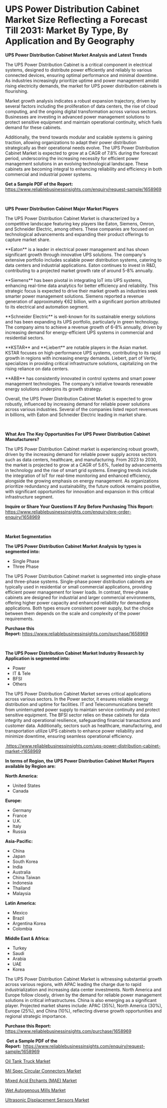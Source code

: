 <p><h1>UPS Power Distribution Cabinet Market Size Reflecting a Forecast Till 2031: Market By Type, By Application and By Geography</h1></p><p><strong>UPS Power Distribution Cabinet Market Analysis and Latest Trends</strong></p>
<p><p>The UPS Power Distribution Cabinet is a critical component in electrical systems, designed to distribute power efficiently and reliably to various connected devices, ensuring optimal performance and minimal downtime. As industries increasingly prioritize uptime and power management amidst rising electricity demands, the market for UPS power distribution cabinets is flourishing. </p><p>Market growth analysis indicates a robust expansion trajectory, driven by several factors including the proliferation of data centers, the rise of cloud computing, and the ongoing digital transformation across various sectors. Businesses are investing in advanced power management solutions to protect sensitive equipment and maintain operational continuity, which fuels demand for these cabinets.</p><p>Additionally, the trend towards modular and scalable systems is gaining traction, allowing organizations to adapt their power distribution strategically as their operational needs evolve. The UPS Power Distribution Cabinet Market is expected to grow at a CAGR of 7.8% during the forecast period, underscoring the increasing necessity for efficient power management solutions in an evolving technological landscape. These cabinets are becoming integral to enhancing reliability and efficiency in both commercial and industrial power systems.</p></p>
<p><strong>Get a Sample PDF of the Report:&nbsp;</strong> <a href="https://www.reliablebusinessinsights.com/enquiry/request-sample/1658969?utm_campaign=63&utm_medium=2&utm_source=Github&utm_content=ia&utm_term=28092024&utm_id=ups-power-distribution-cabinet">https://www.reliablebusinessinsights.com/enquiry/request-sample/1658969</a></p>
<p>&nbsp;</p>
<p><strong>UPS Power Distribution Cabinet Major Market Players</strong></p>
<p><p>The UPS Power Distribution Cabinet Market is characterized by a competitive landscape featuring key players like Eaton, Siemens, Omron, and Schneider Electric, among others. These companies are focused on technological advancements and expanding their product offerings to capture market share.</p><p>**Eaton** is a leader in electrical power management and has shown significant growth through innovative UPS solutions. The company's extensive portfolio includes scalable power distribution systems, catering to data centers and industrial applications. Eaton continues to invest in R&D, contributing to a projected market growth rate of around 5-8% annually.</p><p>**Siemens** has been pivotal in integrating IoT into UPS systems, enhancing real-time data analytics for better efficiency and reliability. This strategic focus is expected to drive their market growth as industries seek smarter power management solutions. Siemens reported a revenue generation of approximately €62 billion, with a significant portion attributed to its electrical and automation segment.</p><p>**Schneider Electric** is well-known for its sustainable energy solutions and has been expanding its UPS portfolio, particularly in green technology. The company aims to achieve a revenue growth of 6-8% annually, driven by increasing demand for energy-efficient UPS systems in commercial and residential sectors.</p><p>**KSTAR** and **Liebert** are notable players in the Asian market. KSTAR focuses on high-performance UPS systems, contributing to its rapid growth in regions with increasing energy demands. Liebert, part of Vertiv, specializes in providing critical infrastructure solutions, capitalizing on the rising reliance on data centers.</p><p>**ABB** has consistently innovated in control systems and smart power management technologies. The company's initiative towards renewable energy solutions underpins its growth strategy.</p><p>Overall, the UPS Power Distribution Cabinet Market is expected to grow robustly, influenced by increasing demand for reliable power solutions across various industries. Several of the companies listed report revenues in billions, with Eaton and Schneider Electric leading in market share.</p></p>
<p>&nbsp;</p>
<p><strong>What Are The Key Opportunities For UPS Power Distribution Cabinet Manufacturers?</strong></p>
<p><p>The UPS Power Distribution Cabinet market is experiencing robust growth, driven by the increasing demand for reliable power supply across sectors such as data centers, healthcare, and manufacturing. From 2023 to 2030, the market is projected to grow at a CAGR of 5.6%, fueled by advancements in technology and the rise of smart grid systems. Emerging trends include the integration of IoT for real-time monitoring and enhanced efficiency, alongside the growing emphasis on energy management. As organizations prioritize redundancy and sustainability, the future outlook remains positive, with significant opportunities for innovation and expansion in this critical infrastructure segment.</p></p>
<p><strong>Inquire or Share Your Questions If Any Before Purchasing This Report:</strong> <a href="https://www.reliablebusinessinsights.com/enquiry/pre-order-enquiry/1658969?utm_campaign=63&utm_medium=2&utm_source=Github&utm_content=ia&utm_term=28092024&utm_id=ups-power-distribution-cabinet">https://www.reliablebusinessinsights.com/enquiry/pre-order-enquiry/1658969</a></p>
<p>&nbsp;</p>
<p><strong>Market Segmentation</strong></p>
<p><strong>The UPS Power Distribution Cabinet Market Analysis by types is segmented into:</strong></p>
<p><ul><li>Single Phase</li><li>Three Phase</li></ul></p>
<p><p>The UPS Power Distribution Cabinet market is segmented into single-phase and three-phase systems. Single-phase power distribution cabinets are typically used in residential or small commercial applications, providing efficient power management for lower loads. In contrast, three-phase cabinets are designed for industrial and larger commercial environments, offering higher power capacity and enhanced reliability for demanding applications. Both types ensure consistent power supply, but the choice between them depends on the scale and complexity of the power requirements.</p></p>
<p><strong>Purchase this Report:&nbsp;</strong><a href="https://www.reliablebusinessinsights.com/purchase/1658969?utm_campaign=63&utm_medium=2&utm_source=Github&utm_content=ia&utm_term=28092024&utm_id=ups-power-distribution-cabinet">https://www.reliablebusinessinsights.com/purchase/1658969</a></p>
<p>&nbsp;</p>
<p><strong>The UPS Power Distribution Cabinet Market Industry Research by Application is segmented into:</strong></p>
<p><ul><li>Power</li><li>IT & Tele</li><li>BFSI</li><li>Others</li></ul></p>
<p><p>The UPS Power Distribution Cabinet Market serves critical applications across various sectors. In the Power sector, it ensures reliable energy distribution and uptime for facilities. IT and Telecommunications benefit from uninterrupted power supply to maintain service continuity and protect sensitive equipment. The BFSI sector relies on these cabinets for data integrity and operational resilience, safeguarding financial transactions and customer data. Additionally, sectors such as healthcare, manufacturing, and transportation utilize UPS cabinets to enhance power reliability and minimize downtime, ensuring seamless operational efficiency.</p></p>
<p><a href="https://www.reliablebusinessinsights.com/ups-power-distribution-cabinet-market-r1658969?utm_campaign=63&utm_medium=2&utm_source=Github&utm_content=ia&utm_term=28092024&utm_id=ups-power-distribution-cabinet">&nbsp;https://www.reliablebusinessinsights.com/ups-power-distribution-cabinet-market-r1658969</a></p>
<p><strong>In terms of Region, the UPS Power Distribution Cabinet Market Players available by Region are:</strong></p>
<p>
    <p> <strong> North America: </strong>
        <ul>
            <li>United States</li>
            <li>Canada</li>
        </ul>
        </p> 
    <p> <strong> Europe: </strong>
        <ul>
            <li>Germany</li>
            <li>France</li>
            <li>U.K.</li>
            <li>Italy</li>
            <li>Russia</li>
        </ul>
        </p> 
    <p> <strong> Asia-Pacific: </strong>
        <ul>
            <li>China</li>
            <li>Japan</li>
            <li>South Korea</li>
            <li>India</li>
            <li>Australia</li>
            <li>China Taiwan</li>
            <li>Indonesia</li>
            <li>Thailand</li>
            <li>Malaysia</li>
        </ul>
        </p> 
    <p> <strong> Latin America: </strong>
        <ul>
            <li>Mexico</li>
            <li>Brazil</li>
            <li>Argentina Korea</li>
            <li>Colombia</li>
        </ul>
        </p> 
    <p> <strong> Middle East & Africa: </strong>
        <ul>
            <li>Turkey</li>
            <li>Saudi</li>
            <li>Arabia</li>
            <li>UAE</li>
            <li>Korea</li>
        </ul>
    </p>
    </p>
<p><p>The UPS Power Distribution Cabinet Market is witnessing substantial growth across various regions, with APAC leading the charge due to rapid industrialization and increasing data center investments. North America and Europe follow closely, driven by the demand for reliable power management solutions in critical infrastructures. China is also emerging as a significant player. Projected market shares include: APAC (35%), North America (30%), Europe (25%), and China (10%), reflecting diverse growth opportunities and regional strategic importance.</p></p>
<p><strong>Purchase this Report: </strong><a href="https://www.reliablebusinessinsights.com/purchase/1658969?utm_campaign=63&utm_medium=2&utm_source=Github&utm_content=ia&utm_term=28092024&utm_id=ups-power-distribution-cabinet">https://www.reliablebusinessinsights.com/purchase/1658969</a></p>
<p>&nbsp;<strong>Get a Sample PDF of the Report:&nbsp;&nbsp;</strong><a href="https://www.reliablebusinessinsights.com/enquiry/request-sample/1658969?utm_campaign=63&utm_medium=2&utm_source=Github&utm_content=ia&utm_term=28092024&utm_id=ups-power-distribution-cabinet">https://www.reliablebusinessinsights.com/enquiry/request-sample/1658969</a></p>
<p><strong></strong></p>
<p><p><a href="https://issuu.com/reportprime-2/docs/oil-tank-truck-market-size-2030.ppt_c304e29f9ee09a?utm_campaign=63&utm_medium=2&utm_source=Github&utm_content=ia&utm_term=28092024&utm_id=ups-power-distribution-cabinet">Oil Tank Truck Market</a></p><p><a href="https://www.linkedin.com/pulse/unveiling-market-trends-global-mil-spec-circular-connectors-oyoic?trackingId=Ed%2FGqI6ITie6z78oGJvJMA%3D%3D&utm_campaign=63&utm_medium=2&utm_source=Github&utm_content=ia&utm_term=28092024&utm_id=ups-power-distribution-cabinet">Mil Spec Circular Connectors Market</a></p><p><a href="https://issuu.com/reportprime-2/docs/mixed-acid-etchants-mae-market-size_bdde2872dcdafe?utm_campaign=63&utm_medium=2&utm_source=Github&utm_content=ia&utm_term=28092024&utm_id=ups-power-distribution-cabinet">Mixed Acid Etchants (MAE) Market</a></p><p><a href="https://github.com/NancyAlvarado586/Market-Research-Report-List-1/blob/main/wet-autogenous-mills-market.md?utm_campaign=63&utm_medium=2&utm_source=Github&utm_content=ia&utm_term=28092024&utm_id=ups-power-distribution-cabinet">Wet Autogenous Mills Market</a></p><p><a href="https://www.linkedin.com/pulse/future-trends-global-ultrasonic-displacement-sensors-market-insights-67sec?trackingId=FesqIAXWQAWuM11Pp4yX1w%3D%3D&utm_campaign=63&utm_medium=2&utm_source=Github&utm_content=ia&utm_term=28092024&utm_id=ups-power-distribution-cabinet">Ultrasonic Displacement Sensors Market</a></p></p>